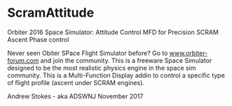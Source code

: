 # ScramAttitude
Orbiter 2016 Space Simulator: Attitude Control MFD for Precision SCRAM Ascent Phase control

Never seen Obiter SPace Flight Simulator before? Go to www.orbiter-forum.com and join the community. 
This is a freeware Space Simulator designed to be the most realistic physics engine in the space sim community. 
This is a Multi-Function Display addin to control a specific type of flight profile (ascent under SCRAM engines). 

Andrew Stokes - aka ADSWNJ
November 2017
